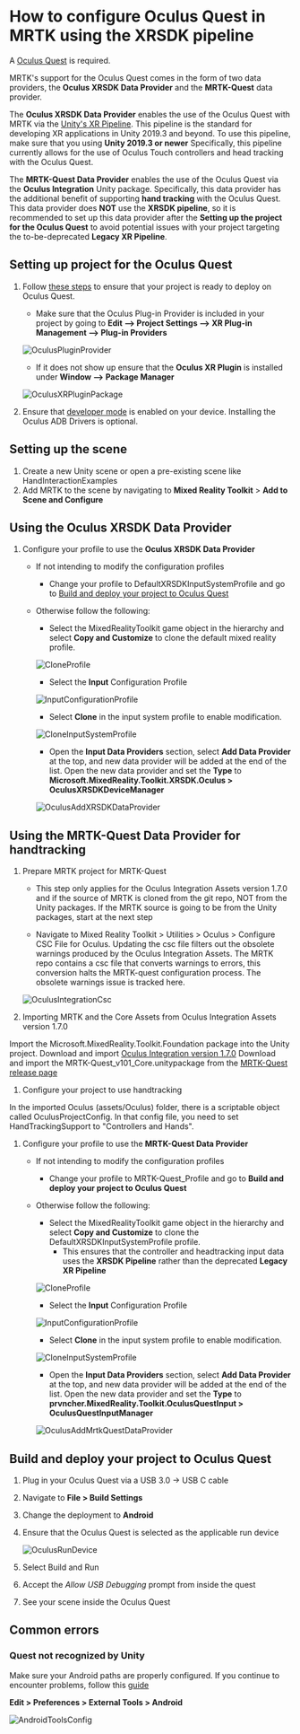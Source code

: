 # How to configure Oculus Quest in MRTK using the XRSDK pipeline

A [Oculus Quest](https://www.oculus.com/quest/?locale=en_US) is required.

MRTK's support for the Oculus Quest comes in the form of two data providers, the **Oculus XRSDK Data Provider** and the **MRTK-Quest** data provider. 

The **Oculus XRSDK Data Provider** enables the use of the Oculus Quest with MRTK via the [Unity's XR Pipeline](https://docs.unity3d.com/Manual/XR.html).
This pipeline is the standard for developing XR applications in Unity 2019.3 and beyond. To use this pipeline, make sure that you using **Unity 2019.3 or newer**
Specifically, this pipeline currently allows for the use of Oculus Touch controllers and head tracking with the Oculus Quest.

The **MRTK-Quest Data Provider** enables the use of the Oculus Quest via the **Oculus Integration** Unity package. Specifically, this data provider has the additional benefit of 
supporting **hand tracking** with the Oculus Quest. This data provider does **NOT** use the **XRSDK pipeline**, so it is recommended to set up this data provider after the 
**Setting up the project for the Oculus Quest** to avoid potential issues with your project targeting the to-be-deprecated **Legacy XR Pipeline**.

## Setting up project for the Oculus Quest

1. Follow [these steps](https://developer.oculus.com/documentation/unity/book-unity-gsg/) to ensure that your project is ready to deploy on Oculus Quest.
    - Make sure that the Oculus Plug-in Provider is included in your project by going to **Edit --> Project Settings --> XR Plug-in Management --> Plug-in Providers**

    ![OculusPluginProvider](../Images/CrossPlatform/OculusQuest/OculusPluginProvider.png)

    - If it does not show up ensure that the **Oculus XR Plugin** is installed under **Window --> Package Manager**

    ![OculusXRPluginPackage](../Images/CrossPlatform/OculusQuest/OculusXRPluginPackage.png)

1. Ensure that [developer mode](https://developer.oculus.com/documentation/native/android/mobile-device-setup/) is enabled on your device. Installing the Oculus ADB Drivers is optional.

## Setting up the scene
1. Create a new Unity scene or open a pre-existing scene like HandInteractionExamples
1. Add MRTK to the scene by navigating to **Mixed Reality Toolkit** > **Add to Scene and Configure**

## Using the Oculus XRSDK Data Provider

1. Configure your profile to use the **Oculus XRSDK Data Provider**
    - If not intending to modify the configuration profiles
        - Change your profile to DefaultXRSDKInputSystemProfile and go to [Build and deploy your project to Oculus Quest](OculusQuestMRTK.md#build-and-deploy-your-project-to-oculus-quest)

    - Otherwise follow the following:
        - Select the MixedRealityToolkit game object in the hierarchy and select **Copy and Customize** to clone the default mixed reality profile.

        ![CloneProfile](../Images/CrossPlatform/CloneProfile.png)

        - Select the **Input** Configuration Profile

        ![InputConfigurationProfile](../Images/CrossPlatform/InputConfigurationProfile.png)

        - Select **Clone** in the input system profile to enable modification.

        ![CloneInputSystemProfile](../Images/CrossPlatform/CloneInputSystemProfile.png)

        - Open the **Input Data Providers** section, select **Add Data Provider** at the top, and new data provider will be added at the end of the list.  Open the new data provider and set the **Type** to **Microsoft.MixedReality.Toolkit.XRSDK.Oculus > OculusXRSDKDeviceManager**

        ![OculusAddXRSDKDataProvider](../Images/CrossPlatform/OculusQuest/OculusAddXRSDKDataProvider.png)


## Using the MRTK-Quest Data Provider for handtracking
1. Prepare MRTK project for MRTK-Quest

    - This step only applies for the Oculus Integration Assets version 1.7.0 and if the source of MRTK is cloned from the git repo, NOT from the Unity packages. 
    If the MRTK source is going to be from the Unity packages, start at the next step

    - Navigate to Mixed Reality Toolkit > Utilities > Oculus > Configure CSC File for Oculus. Updating the csc file filters out the obsolete warnings produced by the Oculus Integration Assets. 
    The MRTK repo contains a csc file that converts warnings to errors, this conversion halts the MRTK-quest configuration process. The obsolete warnings issue is tracked here.

    ![OculusIntegrationCsc](../Images/CrossPlatform/OculusQuest/OculusIntegrationCsc.png)

1. Importing MRTK and the Core Assets from Oculus Integration Assets version 1.7.0

Import the Microsoft.MixedReality.Toolkit.Foundation package into the Unity project.
Download and import [Oculus Integration version 1.7.0](https://developer.oculus.com/downloads/package/unity-integration-archive/)
Download and import the MRTK-Quest\_v101\_Core.unitypackage from the [MRTK-Quest release page](https://github.com/provencher/MRTK-Quest/releases)

1. Configure your project to use handtracking

In the imported Oculus (assets/Oculus) folder, there is a scriptable object called OculusProjectConfig. In that config file, you need to set HandTrackingSupport to "Controllers and Hands".

1. Configure your profile to use the **MRTK-Quest Data Provider**

    - If not intending to modify the configuration profiles
        - Change your profile to MRTK-Quest_Profile and go to **Build and deploy your project to Oculus Quest**

    - Otherwise follow the following:
        - Select the MixedRealityToolkit game object in the hierarchy and select **Copy and Customize** to clone the DefaultXRSDKInputSystemProfile profile.
            - This ensures that the controller and headtracking input data uses the **XRSDK Pipeline** rather than the deprecated **Legacy XR Pipeline**

        ![CloneProfile](../Images/CrossPlatform/CloneProfile.png)

        - Select the **Input** Configuration Profile

        ![InputConfigurationProfile](../Images/CrossPlatform/InputConfigurationProfile.png)

        - Select **Clone** in the input system profile to enable modification.

        ![CloneInputSystemProfile](../Images/CrossPlatform/CloneInputSystemProfile.png)

        - Open the **Input Data Providers** section, select **Add Data Provider** at the top, and new data provider will be added at the end of the list.  Open the new data provider and set the **Type** to **prvncher.MixedReality.Toolkit.OculusQuestInput > OculusQuestInputManager**

        ![OculusAddMrtkQuestDataProvider](../Images/CrossPlatform/OculusQuest/OculusAddMrtkQuestDataProvider.png)

## Build and deploy your project to Oculus Quest
1. Plug in your Oculus Quest via a USB 3.0 -> USB C cable
1. Navigate to **File > Build Settings**
1. Change the deployment to **Android**
1. Ensure that the Oculus Quest is selected as the applicable run device
    
    ![OculusRunDevice](../Images/CrossPlatform/OculusQuest/OculusRunDevice.png)

1. Select Build and Run 
1. Accept the _Allow USB Debugging_ prompt from inside the quest
1. See your scene inside the Oculus Quest


## Common errors

### Quest not recognized by Unity

Make sure your Android paths are properly configured. If you continue to encounter problems, follow this [guide](https://developer.oculus.com/documentation/unity/book-unity-gsg/#install-android-tools)

**Edit > Preferences > External Tools > Android**

![AndroidToolsConfig](../Images/CrossPlatform/OculusQuest/AndroidToolsConfig.png)
